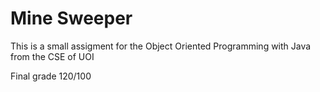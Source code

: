 # Mine Sweeper
This is a small assigment for the Object Oriented Programming with Java from the CSE of UOI

Final grade 120/100

